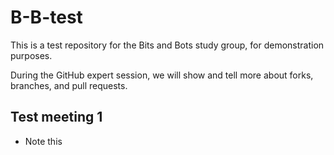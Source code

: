 # B-B-test
This is a test repository for the Bits and Bots study group, for demonstration purposes.

During the GitHub expert session, we will show and tell more about forks, branches, and pull requests.

## Test meeting 1
* Note this
